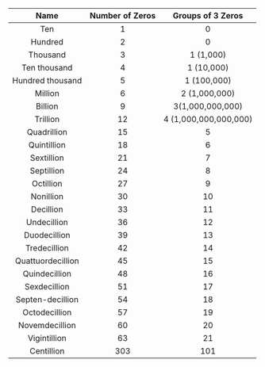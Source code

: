 |        Name       | Number of Zeros |   Groups of 3 Zeros   |
|:-----------------:|:---------------:|:---------------------:|
| Ten               | 1               | 0                     |
| Hundred           | 2               | 0                     |
| Thousand          | 3               | 1 (1,000)             |
| Ten thousand      | 4               | 1 (10,000)            |
| Hundred thousand  | 5               | 1 (100,000)           |
| Million           | 6               | 2 (1,000,000)         |
| Billion           | 9               | 3(1,000,000,000)      |
| Trillion          | 12              | 4 (1,000,000,000,000) |
| Quadrillion       | 15              | 5                     |
| Quintillion       | 18              | 6                     |
| Sextillion        | 21              | 7                     |
| Septillion        | 24              | 8                     |
| Octillion         | 27              | 9                     |
| Nonillion         | 30              | 10                    |
| Decillion         | 33              | 11                    |
| Undecillion       | 36              | 12                    |
| Duodecillion      | 39              | 13                    |
| Tredecillion      | 42              | 14                    |
| Quattuordecillion | 45              | 15                    |
| Quindecillion     | 48              | 16                    |
| Sexdecillion      | 51              | 17                    |
| Septen-decillion  | 54              | 18                    |
| Octodecillion     | 57              | 19                    |
| Novemdecillion    | 60              | 20                    |
| Vigintillion      | 63              | 21                    |
| Centillion        | 303             | 101                   |
